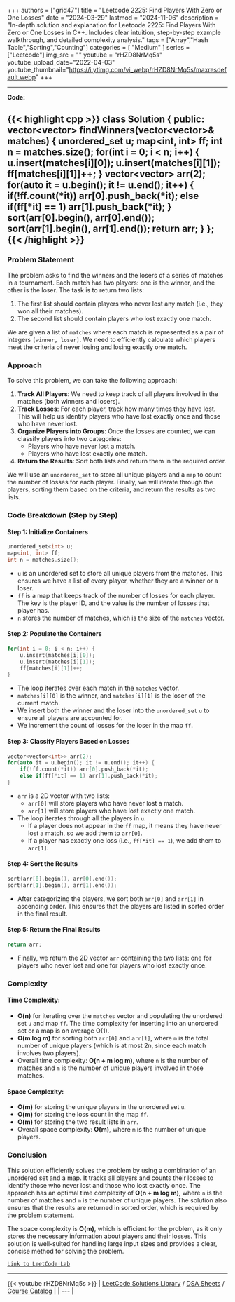 
+++
authors = ["grid47"]
title = "Leetcode 2225: Find Players With Zero or One Losses"
date = "2024-03-29"
lastmod = "2024-11-06"
description = "In-depth solution and explanation for Leetcode 2225: Find Players With Zero or One Losses in C++. Includes clear intuition, step-by-step example walkthrough, and detailed complexity analysis."
tags = ["Array","Hash Table","Sorting","Counting"]
categories = [
    "Medium"
]
series = ["Leetcode"]
img_src = ""
youtube = "rHZD8NrMq5s"
youtube_upload_date="2022-04-03"
youtube_thumbnail="https://i.ytimg.com/vi_webp/rHZD8NrMq5s/maxresdefault.webp"
+++



---
**Code:**

{{< highlight cpp >}}
class Solution {
public:
    vector<vector<int>> findWinners(vector<vector<int>>& matches) {
        unordered_set<int> u;
        map<int, int> ff;
        int n = matches.size();
        for(int i = 0; i < n; i++) {
            u.insert(matches[i][0]);
            u.insert(matches[i][1]);
            ff[matches[i][1]]++;
        }
        vector<vector<int>> arr(2);
        for(auto it = u.begin(); it != u.end(); it++) {
            if(!ff.count(*it)) arr[0].push_back(*it);
            else if(ff[*it] == 1) arr[1].push_back(*it);
        }
        sort(arr[0].begin(), arr[0].end());
        sort(arr[1].begin(), arr[1].end());
        return arr;
    }
};
{{< /highlight >}}
---

### Problem Statement

The problem asks to find the winners and the losers of a series of matches in a tournament. Each match has two players: one is the winner, and the other is the loser. The task is to return two lists:
1. The first list should contain players who never lost any match (i.e., they won all their matches).
2. The second list should contain players who lost exactly one match.

We are given a list of `matches` where each match is represented as a pair of integers `[winner, loser]`. We need to efficiently calculate which players meet the criteria of never losing and losing exactly one match.

### Approach

To solve this problem, we can take the following approach:
1. **Track All Players**: We need to keep track of all players involved in the matches (both winners and losers).
2. **Track Losses**: For each player, track how many times they have lost. This will help us identify players who have lost exactly once and those who have never lost.
3. **Organize Players into Groups**: Once the losses are counted, we can classify players into two categories:
   - Players who have never lost a match.
   - Players who have lost exactly one match.
4. **Return the Results**: Sort both lists and return them in the required order.

We will use an `unordered_set` to store all unique players and a `map` to count the number of losses for each player. Finally, we will iterate through the players, sorting them based on the criteria, and return the results as two lists.

### Code Breakdown (Step by Step)

#### Step 1: Initialize Containers
```cpp
unordered_set<int> u;
map<int, int> ff;
int n = matches.size();
```
- `u` is an unordered set to store all unique players from the matches. This ensures we have a list of every player, whether they are a winner or a loser.
- `ff` is a map that keeps track of the number of losses for each player. The key is the player ID, and the value is the number of losses that player has.
- `n` stores the number of matches, which is the size of the `matches` vector.

#### Step 2: Populate the Containers
```cpp
for(int i = 0; i < n; i++) {
    u.insert(matches[i][0]);
    u.insert(matches[i][1]);
    ff[matches[i][1]]++;
}
```
- The loop iterates over each match in the `matches` vector.
- `matches[i][0]` is the winner, and `matches[i][1]` is the loser of the current match.
- We insert both the winner and the loser into the `unordered_set` `u` to ensure all players are accounted for.
- We increment the count of losses for the loser in the map `ff`.

#### Step 3: Classify Players Based on Losses
```cpp
vector<vector<int>> arr(2);
for(auto it = u.begin(); it != u.end(); it++) {
    if(!ff.count(*it)) arr[0].push_back(*it);
    else if(ff[*it] == 1) arr[1].push_back(*it);
}
```
- `arr` is a 2D vector with two lists:
  - `arr[0]` will store players who have never lost a match.
  - `arr[1]` will store players who have lost exactly one match.
- The loop iterates through all the players in `u`.
  - If a player does not appear in the `ff` map, it means they have never lost a match, so we add them to `arr[0]`.
  - If a player has exactly one loss (i.e., `ff[*it] == 1`), we add them to `arr[1]`.

#### Step 4: Sort the Results
```cpp
sort(arr[0].begin(), arr[0].end());
sort(arr[1].begin(), arr[1].end());
```
- After categorizing the players, we sort both `arr[0]` and `arr[1]` in ascending order. This ensures that the players are listed in sorted order in the final result.

#### Step 5: Return the Final Results
```cpp
return arr;
```
- Finally, we return the 2D vector `arr` containing the two lists: one for players who never lost and one for players who lost exactly once.

### Complexity

#### Time Complexity:
- **O(n)** for iterating over the `matches` vector and populating the unordered set `u` and map `ff`. The time complexity for inserting into an unordered set or a map is on average O(1).
- **O(m log m)** for sorting both `arr[0]` and `arr[1]`, where `m` is the total number of unique players (which is at most 2n, since each match involves two players).
- Overall time complexity: **O(n + m log m)**, where `n` is the number of matches and `m` is the number of unique players involved in those matches.

#### Space Complexity:
- **O(m)** for storing the unique players in the unordered set `u`.
- **O(m)** for storing the loss count in the map `ff`.
- **O(m)** for storing the two result lists in `arr`.
- Overall space complexity: **O(m)**, where `m` is the number of unique players.

### Conclusion

This solution efficiently solves the problem by using a combination of an unordered set and a map. It tracks all players and counts their losses to identify those who never lost and those who lost exactly once. The approach has an optimal time complexity of **O(n + m log m)**, where `n` is the number of matches and `m` is the number of unique players. The solution also ensures that the results are returned in sorted order, which is required by the problem statement.

The space complexity is **O(m)**, which is efficient for the problem, as it only stores the necessary information about players and their losses. This solution is well-suited for handling large input sizes and provides a clear, concise method for solving the problem.

[`Link to LeetCode Lab`](https://leetcode.com/problems/find-players-with-zero-or-one-losses/description/)

---
{{< youtube rHZD8NrMq5s >}}
| [LeetCode Solutions Library](https://grid47.xyz/leetcode/) / [DSA Sheets](https://grid47.xyz/sheets/) / [Course Catalog](https://grid47.xyz/courses/) |
| --- |
